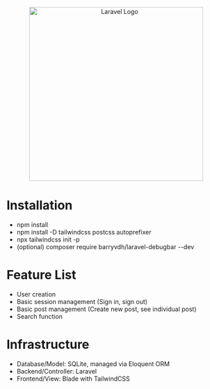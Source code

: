 <p align="center"><a href="https://laravel.com" target="_blank"><img src="https://raw.githubusercontent.com/laravel/art/master/logo-lockup/5%20SVG/2%20CMYK/1%20Full%20Color/laravel-logolockup-cmyk-red.svg" width="400" alt="Laravel Logo"></a></p>

<h1>Installation</h1>

<ul>
     <li>npm install</li>
     <li>npm install -D tailwindcss postcss autoprefixer</li>
     <li>npx tailwindcss init -p</li>
     <li>(optional) composer require barryvdh/laravel-debugbar --dev</li>
</ul>

<h1>Feature List</h1>
<ul>
    <li>User creation</li>
    <li>Basic session management (Sign in, sign out)</li>
    <li>Basic post management (Create new post, see individual post)</li>
    <li>Search function</li>
</ul>

<h1>Infrastructure</h1>
<ul>
    <li>Database/Model: SQLite, managed via Eloquent ORM</li>
    <li>Backend/Controller: Laravel</li>
    <li>Frontend/View: Blade with TailwindCSS</li>
</ul>
